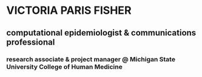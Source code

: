 # VICTORIA PARIS FISHER
## computational epidemiologist & communications professional
### research associate & project manager @ Michigan State University College of Human Medicine
